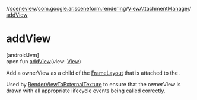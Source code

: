 //[sceneview](../../../index.md)/[com.google.ar.sceneform.rendering](../index.md)/[ViewAttachmentManager](index.md)/[addView](add-view.md)

# addView

[androidJvm]\
open fun [addView](add-view.md)(view: [View](https://developer.android.com/reference/kotlin/android/view/View.html))

Add a ownerView as a child of the [FrameLayout](https://developer.android.com/reference/kotlin/android/widget/FrameLayout.html) that is attached to the . 

Used by [RenderViewToExternalTexture](../-render-view-to-external-texture/index.md) to ensure that the ownerView is drawn with all appropriate lifecycle events being called correctly.
